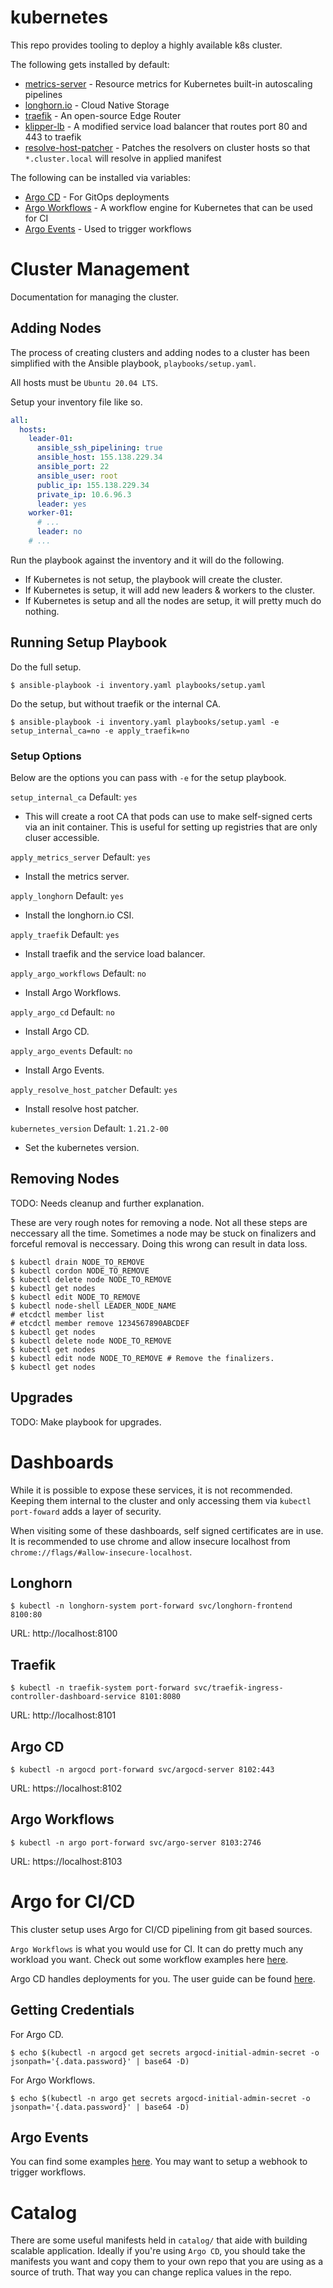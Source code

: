 # kubernetes
This repo provides tooling to deploy a highly available k8s cluster.

The following gets installed by default:
* [metrics-server](https://github.com/kubernetes-sigs/metrics-server) - Resource metrics for Kubernetes built-in autoscaling pipelines
* [longhorn.io](https://longhorn.io/) - Cloud Native Storage
* [traefik](https://doc.traefik.io/traefik/) - An open-source Edge Router
* [klipper-lb](https://github.com/k3s-io/klipper-lb/) - A modified service load balancer that routes port 80 and 443 to traefik
* [resolve-host-patcher](https://github.com/scalabledelivery/resolve-host-patcher/) - Patches the resolvers on cluster hosts so that `*.cluster.local` will resolve in applied manifest

The following can be installed via variables:
* [Argo CD](https://github.com/argoproj/argo-cd) - For GitOps deployments
* [Argo Workflows](https://github.com/argoproj/argo-workflows) - A workflow engine for Kubernetes that can be used for CI
* [Argo Events](https://github.com/argoproj/argo-events) - Used to trigger workflows

# Cluster Management
Documentation for managing the cluster.

## Adding Nodes
The process of creating clusters and adding nodes to a cluster has been simplified with the Ansible playbook, `playbooks/setup.yaml`.

All hosts must be `Ubuntu 20.04 LTS`.

Setup your inventory file like so.
```yaml
all:
  hosts:
    leader-01:
      ansible_ssh_pipelining: true
      ansible_host: 155.138.229.34
      ansible_port: 22
      ansible_user: root
      public_ip: 155.138.229.34
      private_ip: 10.6.96.3
      leader: yes
    worker-01:
      # ...
      leader: no
    # ...
```

Run the playbook against the inventory and it will do the following.

* If Kubernetes is not setup, the playbook will create the cluster.
* If Kubernetes is setup, it will add new leaders & workers to the cluster.
* If Kubernetes is setup and all the nodes are setup, it will pretty much do nothing.

## Running Setup Playbook
Do the full setup.
```text
$ ansible-playbook -i inventory.yaml playbooks/setup.yaml
```
Do the setup, but without traefik or the internal CA.
```text
$ ansible-playbook -i inventory.yaml playbooks/setup.yaml -e setup_internal_ca=no -e apply_traefik=no
```

### Setup Options
Below are the options you can pass with `-e` for the setup playbook.

`setup_internal_ca` Default: `yes`
* This will create a root CA that pods can use to make self-signed certs via an init container. This is useful for setting up registries that are only cluser accessible.

`apply_metrics_server` Default: `yes`
* Install the metrics server.

`apply_longhorn` Default: `yes`
* Install the longhorn.io CSI.

`apply_traefik` Default: `yes`
* Install traefik and the service load balancer.

`apply_argo_workflows` Default: `no`
* Install Argo Workflows.

`apply_argo_cd` Default: `no`
* Install Argo CD.

`apply_argo_events` Default: `no`
* Install Argo Events.

`apply_resolve_host_patcher` Default: `yes`
* Install resolve host patcher.

`kubernetes_version` Default: `1.21.2-00`
* Set the kubernetes version.



## Removing Nodes
TODO: Needs cleanup and further explanation.

These are very rough notes for removing a node. Not all these steps are neccessary all the time. Sometimes a node may be stuck on finalizers and forceful removal is neccessary. Doing this wrong can result in data loss.
```text
$ kubectl drain NODE_TO_REMOVE
$ kubectl cordon NODE_TO_REMOVE
$ kubectl delete node NODE_TO_REMOVE
$ kubectl get nodes
$ kubectl edit NODE_TO_REMOVE
$ kubectl node-shell LEADER_NODE_NAME
# etcdctl member list
# etcdctl member remove 1234567890ABCDEF
$ kubectl get nodes
$ kubectl delete node NODE_TO_REMOVE
$ kubectl get nodes
$ kubectl edit node NODE_TO_REMOVE # Remove the finalizers.
$ kubectl get nodes
```

## Upgrades
TODO: Make playbook for upgrades.


# Dashboards
While it is possible to expose these services, it is not recommended. Keeping them internal to the cluster and only accessing them via `kubectl port-foward` adds a layer of security.

When visiting some of these dashboards, self signed certificates are in use. It is recommended to use chrome and allow insecure localhost from `chrome://flags/#allow-insecure-localhost`.

## Longhorn
```text
$ kubectl -n longhorn-system port-forward svc/longhorn-frontend 8100:80
```
URL: http://localhost:8100

## Traefik
```text
$ kubectl -n traefik-system port-forward svc/traefik-ingress-controller-dashboard-service 8101:8080
```
URL: http://localhost:8101

## Argo CD
```text
$ kubectl -n argocd port-forward svc/argocd-server 8102:443
```
URL: https://localhost:8102

## Argo Workflows
```text
$ kubectl -n argo port-forward svc/argo-server 8103:2746
```
URL: https://localhost:8103

# Argo for CI/CD
This cluster setup uses Argo for CI/CD pipelining from git based sources.

`Argo Workflows` is what you would use for CI. It can do pretty much any workload you want. Check out some workflow examples here [here](https://argoproj.github.io/argo-workflows/examples/).

Argo CD handles deployments for you. The user guide can be found [here](https://argo-cd.readthedocs.io/en/stable/user-guide/).

## Getting Credentials
For Argo CD.
```text
$ echo $(kubectl -n argocd get secrets argocd-initial-admin-secret -o jsonpath='{.data.password}' | base64 -D)
```

For Argo Workflows.
```text
$ echo $(kubectl -n argo get secrets argocd-initial-admin-secret -o jsonpath='{.data.password}' | base64 -D)
```

## Argo Events
You can find some examples [here](https://github.com/argoproj/argo-events/tree/stable/examples). You may want to setup a webhook to trigger workflows.

# Catalog
There are some useful manifests held in `catalog/` that aide with building scalable application. Ideally if you're using `Argo CD`, you should take the manifests you want and copy them to your own repo that you are using as a source of truth. That way you can change replica values in the repo.
